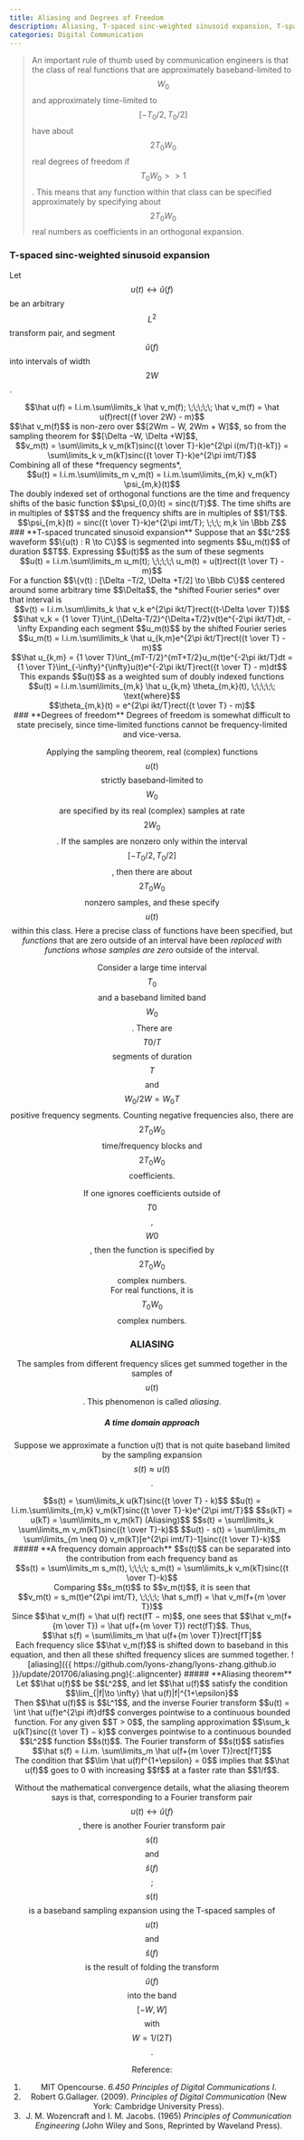 ```yaml
---
title: Aliasing and Degrees of Freedom
description: Aliasing, T-spaced sinc-weighted sinusoid expansion, T-spaced truncated sinusoid expansion, Degrees of freedom
categories: Digital Communication
---
```


>  An important rule of thumb used by communication engineers is that the class of real functions that are approximately baseband-limited to $$W_0$$ and approximately time-limited to $$[−T_0/2, T_0/2]$$ have about $$2T_0W_0$$ real degrees of freedom if $$T_0W_0 >> 1$$. This means that any function within that class can be specified approximately by specifying about $$2T_0W_0$$ real numbers as coefficients in an orthogonal expansion.   

### **T-spaced sinc-weighted sinusoid expansion**
Let $$u(t) \leftrightarrow \hat u(f)$$ be an arbitrary $$L^2$$ transform pair, and segment $$\hat u(f)$$ into intervals of width $$2W$$.   
<center>$$\hat u(f) = l.i.m.\sum\limits_k \hat v_m(f); \;\;\;\;\; \hat v_m(f) = \hat u(f)rect({f \over 2W} - m)$$</center>
$$\hat v_m(f)$$ is non-zero over $$[2Wm − W, 2Wm + W]$$, so from the sampling theorem for $$[\Delta −W, \Delta +W]$$,   
<center>$$v_m(t) = \sum\limits_k v_m(kT)sinc({t \over T}-k)e^{2\pi i(m/T)(t-kT)} = \sum\limits_k v_m(kT)sinc({t \over T}-k)e^{2\pi imt/T}$$</center>   
Combining all of these *frequency segments*,
<center>$$u(t) = l.i.m.\sum\limits_m v_m(t) = l.i.m.\sum\limits_{m,k} v_m(kT) \psi_{m,k}(t)$$</center>   
The doubly indexed set of orthogonal functions are the time and frequency shifts of the basic function $$\psi_{0,0}(t) = sinc(t/T)$$. The time shifts are in multiples of $$T$$ and the frequency shifts are in multiples of $$1/T$$.   
<center>$$\psi_{m,k}(t) = sinc({t \over T}-k)e^{2\pi imt/T}; \;\;\; m,k \in \Bbb Z$$</center>   
### **T-spaced truncated sinusoid expansion**  
Suppose that an $$L^2$$ waveform $$\{u(t) : R \to C\}$$ is segmented into segments $$u_m(t)$$ of duration $$T$$. Expressing $$u(t)$$ as the sum of these segments   
<center>$$u(t) = l.i.m.\sum\limits_m u_m(t); \;\;\;\;\ u_m(t) = u(t)rect({t \over T} - m)$$</center>
For a function $$\{v(t) : [\Delta −T/2, \Delta +T/2] \to \Bbb C\}$$ centered around some arbitrary time $$\Delta$$, the *shifted Fourier series* over that interval is   
<center>$$v(t) = l.i.m.\sum\limits_k \hat v_k e^{2\pi ikt/T}rect({t-\Delta \over T})$$</center>
<center>$$\hat v_k = {1 \over T}\int_{\Delta-T/2}^{\Delta+T/2}v(t)e^{-2\pi ikt/T}dt, -\infty<k<\infty$$</center>   
Expanding each segment $$u_m(t)$$ by the shifted Fourier series   
<center>$$u_m(t) = l.i.m.\sum\limits_k \hat u_{k,m}e^{2\pi ikt/T}rect({t \over T} - m)$$</center>
<center>$$\hat u_{k,m} = {1 \over T}\int_{mT-T/2}^{mT+T/2}u_m(t)e^{-2\pi ikt/T}dt = {1 \over T}\int_{-\infty}^{\infty}u(t)e^{-2\pi ikt/T}rect({t \over T} - m)dt$$</center>
This expands $$u(t)$$ as a weighted sum of doubly indexed functions   
<center>$$u(t) = l.i.m.\sum\limits_{m,k} \hat u_{k,m} \theta_{m,k}(t), \;\;\;\;\; \text{where}$$</center>
<center>$$\theta_{m,k}(t) = e^{2\pi ikt/T}rect({t \over T} - m)$$</center> 
### **Degrees of freedom**
Degrees of freedom is somewhat difficult to state precisely, since time-limited functions cannot be frequency-limited and vice-versa.   
   
Applying the sampling theorem, real (complex) functions $$u(t)$$ strictly baseband-limited to $$W_0$$ are specified by its real (complex) samples at rate $$2W_0$$. If the samples are nonzero only within the interval $$[−T_0/2, T_0/2]$$, then there are about $$2T_0W_0$$ nonzero samples, and these specify $$u(t)$$ within this class. Here a precise class of functions have been specified, but *functions* that are zero outside of an interval have been *replaced with functions whose samples are zero* outside of the interval.   
   
Consider a large time interval $$T_0$$ and a baseband limited band $$W_0$$. There are $$T0/T$$ segments of duration $$T$$ and $$W_0/2W = W_0T$$ positive frequency segments. Counting negative frequencies also, there are $$2T_0W_0$$ time/frequency blocks and $$2T_0W_0$$ coefficients.   
   
If one ignores coefficients outside of $$T0$$, $$W0$$, then the function is specified by $$2T_0W_0$$ complex numbers.   
For real functions, it is $$T_0W_0$$ complex numbers.   
### **ALIASING**
The samples from different frequency slices get summed together in the samples of $$u(t)$$. This phenomenon is called *aliasing*.   
##### **A time domain approach**
Suppose we approximate a function u(t) that is not quite baseband limited by the sampling expansion $$s(t) \approx u(t)$$.   
<center>$$s(t) = \sum\limits_k u(kT)sinc({t \over T} - k)$$
$$u(t) = l.i.m.\sum\limits_{m,k} v_m(kT)sinc({t \over T}-k)e^{2\pi imt/T}$$
$$s(kT) = u(kT) = \sum\limits_m v_m(kT) (Aliasing)$$
$$s(t) = \sum\limits_k \sum\limits_m v_m(kT)sinc({t \over T}-k)$$
$$u(t) - s(t) = \sum\limits_m \sum\limits_{m \neq 0} v_m(kT)[e^{2\pi imt/T}-1]sinc({t \over T}-k)$$</center> 
##### **A frequency domain approach**
$$s(t)$$ can be separated into the contribution from each frequency band as   
<center>$$s(t) = \sum\limits_m s_m(t), \;\;\;\; s_m(t) = \sum\limits_k v_m(kT)sinc({t \over T}-k)$$</center> 
Comparing $$s_m(t)$$ to $$v_m(t)$$, it is seen that   
<center>$$v_m(t) = s_m(t)e^{2\pi imt/T}, \;\;\;\; \hat s_m(f) = \hat v_m(f+{m \over T})$$</center> 
Since $$\hat v_m(f) = \hat u(f) rect(fT − m)$$, one sees that $$\hat v_m(f+{m \over T}) = \hat u(f+{m \over T}) rect(fT)$$. Thus,   
<center>$$\hat s(f) = \sum\limits_m \hat u(f+{m \over T})rect[fT]$$</center> 
Each frequency slice $$\hat v_m(f)$$ is shifted down to baseband in this equation, and then all these shifted frequency slices are summed together.   
![aliasing]({{ https://github.com/lyons-zhang/lyons-zhang.github.io }}/update/201706/aliasing.png){:.aligncenter}   
##### **Aliasing theorem**
Let $$\hat u(f)$$ be $$L^2$$, and let $$\hat u(f)$$ satisfy the condition 
<center>$$\lim_{|f|\to \infty} \hat u(f)|f|^{1+\epsilon}$$</center> 
Then $$\hat u(f)$$ is $$L^1$$, and the inverse Fourier transform $$u(t) = \int \hat u(f)e^{2\pi ift}df$$ converges pointwise to a continuous bounded function. For any given $$T > 0$$, the sampling approximation $$\sum_k u(kT)sinc({t \over T} − k)$$ converges pointwise to a continuous bounded $$L^2$$ function $$s(t)$$. The Fourier transform of $$s(t)$$ satisfies   
<center>$$\hat s(f) = l.i.m. \sum\limits_m \hat u(f+{m \over T})rect[fT]$$</center>   
The condition that $$\lim \hat u(f)f^{1+\epsilon} = 0$$ implies that $$\hat u(f)$$ goes to 0 with increasing $$f$$ at a faster rate than $$1/f$$.   
   
Without the mathematical convergence details, what the aliasing theorem says is that, corresponding to a Fourier transform pair $$u(t)\leftrightarrow \hat u(f)$$, there is another Fourier transform pair $$s(t)$$ and $$\hat s(f)$$; $$s(t)$$ is a baseband sampling expansion using the T-spaced samples of $$u(t)$$ and $$\hat s(f)$$ is the result of folding the transform $$\hat u(f)$$ into the band $$[−W, W]$$ with $$W = 1/(2T)$$.


Reference:  
1. MIT Opencourse. *6.450 Principles of Digital Communications I*.  
2. Robert G.Gallager. (2009). *Principles of Digital Communication* (New York: Cambridge University Press).  
3. J. M. Wozencraft and I. M. Jacobs. (1965) *Principles of Communication Engineering* (John Wiley and Sons, Reprinted by Waveland Press).

